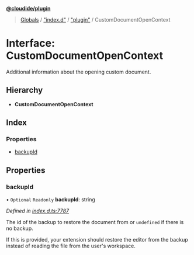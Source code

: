 **[@cloudide/plugin](../README.md)**

> [Globals](../README.md) / ["index.d"](../modules/_index_d_.md) / ["plugin"](../modules/_index_d_._plugin_.md) / CustomDocumentOpenContext

# Interface: CustomDocumentOpenContext

Additional information about the opening custom document.

## Hierarchy

* **CustomDocumentOpenContext**

## Index

### Properties

* [backupId](_index_d_._plugin_.customdocumentopencontext.md#backupid)

## Properties

### backupId

• `Optional` `Readonly` **backupId**: string

*Defined in [index.d.ts:7787](https://github.com/shuyaqian/cloudide-plugin-api/blob/6d83fa1/index.d.ts#L7787)*

The id of the backup to restore the document from or `undefined` if there is no backup.

If this is provided, your extension should restore the editor from the backup instead of reading the file
from the user's workspace.
